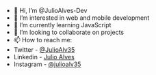- 👋 Hi, I’m @JulioAlves-Dev
- 👀 I’m interested in web and mobile development
- 🌱 I’m currently learning JavaScript
- 💞️ I’m looking to collaborate on projects
- 📫 How to reach me:
- Twitter - [@JulioAlv35](https://twitter.com/JulioAlv35)
- Linkedin - [Julio Alves](https://www.linkedin.com/in/julio-alves-0119b01a6/)
- Instagram - [@julioalv35](https://www.instagram.com/julioalv35/)
